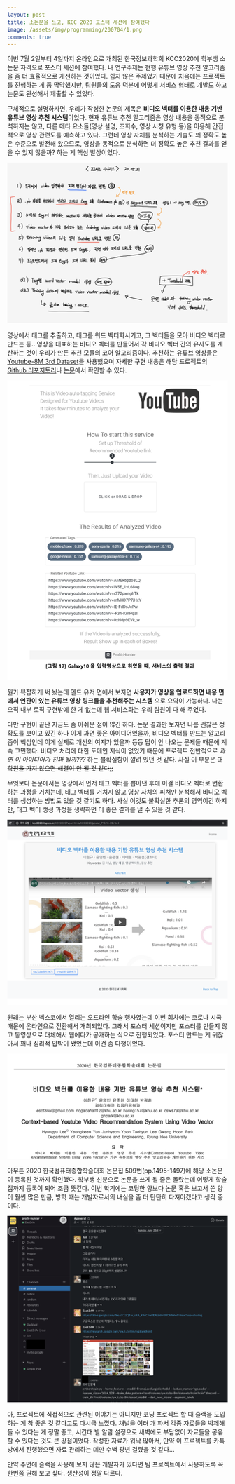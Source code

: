 ```yaml
---
layout: post
title: 소논문을 쓰고, KCC 2020 포스터 세션에 참여했다
image: /assets/img/programming/200704/1.png
comments: true
---
```


이번 7월 2일부터 4일까지 온라인으로 개최된 한국정보과학회 KCC2020에 학부생 소논문 자격으로 포스터 세션에 참여했다.
내 연구주제는 현행 유튜브 영상 추천 알고리즘을 좀 더 효율적으로 개선하는 것이었다.
쉽지 않은 주제였기 때문에 처음에는 프로젝트를 진행하는 게 좀 막막했지만, 팀원들의 도움 덕분에 어떻게 서비스 형태로 개발도 하고 논문도 완성해서 제출할 수 있었다.

구체적으로 설명하자면, 우리가 작성한 논문의 제목은 **비디오 벡터를 이용한 내용 기반 유튜브 영상 추천 시스템**이었다.
현재 유튜브 추천 알고리즘은 영상 내용을 동적으로 분석하지는 않고, 다른 메타 요소들(영상 설명, 조회수, 영상 시청 유형 등)을 이용해 간접적으로 영상 관련도를 예측하고 있다.
그런데 영상 자체를 분석하는 기술도 꽤 정확도 높은 수준으로 발전해 왔으므로, 영상을 동적으로 분석하면 더 정확도 높은 추천 결과를 얻을 수 있지 않을까? 하는 게 핵심 발상이었다.

![2](/assets/img/programming/200704/2.png)

영상에서 태그를 추출하고, 태그를 워드 벡터화시키고, 그 벡터들을 모아 비디오 벡터로 만드는 등..
영상을 대표하는 비디오 벡터를 만들어서 각 비디오 벡터 간의 유사도를 계산하는 것이 우리가 만든 추천 모듈의 코어 알고리즘이다.
추천하는 유튜브 영상들은 [Youtube-8M 3rd Dataset](https://research.google.com/youtube8m/download.html)을 사용했으며
자세한 구현 내용은 해당 프로젝트의 [Github 리포지토리](https://github.com/Esot3riA/youtube-video-recommender)나
[논문](https://github.com/Esot3riA/youtube-video-recommender/blob/master/200608_KCC_%EB%B9%84%EB%94%94%EC%98%A4_%EB%B2%A1%ED%84%B0%EB%A5%BC_%EC%9D%B4%EC%9A%A9%ED%95%9C_%EB%82%B4%EC%9A%A9_%EA%B8%B0%EB%B0%98_%EC%9C%A0%ED%8A%9C%EB%B8%8C_%EC%98%81%EC%83%81_%EC%B6%94%EC%B2%9C_%EC%8B%9C%EC%8A%A4%ED%85%9C.pdf)에서 확인할 수 있다.

![5](/assets/img/programming/200704/5.png)

뭔가 복잡하게 써 놨는데 엔드 유저 면에서 보자면 **사용자가 영상을 업로드하면 내용 면에서 연관이 있는 유튜브 영상 링크들을 추천해주는 시스템** 으로 요약이 가능하다.
나는 오직 내부 로직 구현밖에 한 게 없는데 웹 서비스화는 우리 팀원이 다 해 주었다. 

다만 구현이 끝난 지금도 좀 아쉬운 점이 많긴 하다. 논문 결과만 보자면 나름 괜찮은 정확도를 보이고 있긴 하나
이게 과연 좋은 아이디어였을까, 비디오 벡터를 만드는 알고리즘이 핵심인데 이게 실제로 개선의 여지가 있을까 등등 답이 안 나오는 문제들 때문에 계속 고민했다.
비디오 처리에 대한 도메인 지식이 없었기 때문에 프로젝트 전반적으로 *과연 이 아이디어가 진짜 될까???* 하는 불확실함이 깔려 있던 것 같다.
~~사실 이 부분은 대학원을 가지 않으면 해결이 안 될 것 같다;;~~

무엇보다 논문에서는 영상에서 먼저 태그 벡터를 뽑아낸 후에 이걸 비디오 벡터로 변환하는 과정을 거치는데,
태그 벡터를 거치지 않고 영상 자체의 피쳐만 분석해서 비디오 벡터를 생성하는 방법도 있을 것 같기도 하다.
사실 이것도 불확실한 추론의 영역이긴 하지만, 태그 벡터 생성 과정을 생략하면 더 좋은 결과를 낼 수 있을 것 같다.

![3](/assets/img/programming/200704/4.png)

원래는 부산 벡스코에서 열리는 오프라인 학술 행사였는데 이번 회차에는 코로나 시국 때문에 온라인으로 전환해서 개최되었다.
그래서 포스터 세션이지만 포스터를 만들지 않고 동영상으로 대체해서 웹에다가 공개하는 식으로 진행되었다.
포스터 만드는 게 귀찮아서 꽤나 심리적 압박이 됐었는데 이건 좀 다행이었다. 

![4](/assets/img/programming/200704/3.png)

아무튼 2020 한국컴퓨터종합학술대회 논문집 509번(pp.1495-1497)에 해당 소논문이 등록된 것까지 확인했다.
학부생 신분으로 논문을 쓰게 될 줄은 몰랐는데 어떻게 학술집까지 등록이 되어 조금 뜻깊다.
이번 학기에는 코딩한 양보다 논문 혹은 보고서 쓴 양이 훨씬 많은 만큼, 방학 때는 개발자로서의 내실을 좀 더 탄탄히 다져야겠다고 생각 중이다.

![6](/assets/img/programming/200704/6.png)

아, 프로젝트에 직접적으로 관련된 이야기는 아니지만 코딩 프로젝트 할 때 슬랙을 도입하는 게 참 좋은 것 같다고도 다시금 느꼈다.
채널을 여러 개 파서 각종 자료들을 박제해 둘 수 있다는 게 정말 좋고, 시간대 별 알람 설정으로 새벽에도 부담없이 자료들을 공유할 수 있다는 것도 큰 강점이었다.
작성한 자료가 워낙 많아서, 만약 이 프로젝트를 카톡방에서 진행했으면 자료 관리하는 데만 수백 광년 걸렸을 것 같다...

만약 주면에 슬랙을 사용해 보지 않은 개발자가 있다면 팀 프로젝트에서 사용하도록 꼭 한번쯤 권해 보고 싶다. 생산성이 정말 다르다.
